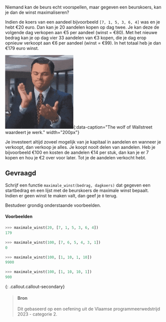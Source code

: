 Niemand kan de beurs echt voorspellen, maar gegeven een beurskoers, kan je dan de winst maximaliseren?

Indien de koers van een aandeel bijvoorbeeld `[7, 1, 5, 3, 6, 4]` was en je hebt €20 euro. Dan kan je 20 aandelen kopen op dag twee. Je kan deze de volgende dag verkopen aan €5 per aandeel (winst = €80). Met het nieuwe bedrag kan je op dag vier 33 aandelen van €3 kopen, die je dag erop opnieuw verkoopt aan €6 per aandeel (winst = €99). In het totaal heb je dan €179 euro winst. 

!["The wolf of Wallstreet waardeert je werk."](media/wolf.gif "The wolf of Wallstreet waardeert je werk."){:data-caption="The wolf of Wallstreet waardeert je werk." width="200px"}

Je investeert altijd zoveel mogelijk van je kapitaal in aandelen en wanneer je verkoopt, dan verkoop je alles. Je koopt nooit delen van aandelen. Heb je bijvoorbeeld €100 en kosten de aandelen €14 per stuk, dan kan je er 7 kopen en hou je €2 over voor later. Tot je de aandelen verkocht hebt.

## Gevraagd
Schrijf een functie `maximale_winst(bedrag, dagkoers)` dat gegeven een startbedrag en een lijst met de beurskoers de maximale winst bepaalt. Indien er geen winst te maken valt, dan geef je `0` terug.

Bestudeer grondig onderstaande voorbeelden.

#### Voorbeelden

```python
>>> maximale_winst(20, [7, 1, 5, 3, 6, 4])
179
```

```python
>>> maximale_winst(100, [7, 6, 5, 4, 3, 1])
0
```

```python
>>> maximale_winst(100, [1, 10, 1, 10])
9900
```

```python
>>> maximale_winst(100, [1, 10, 10, 1])
900
```


{: .callout.callout-secondary}
>#### Bron
> Dit gebaseerd op een oefening uit de Vlaamse programmeerwedstrijd 2023 - categorie 2.
